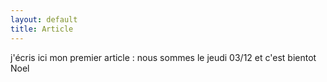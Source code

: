 ```yaml
---
layout: default
title: Article
---
```




j'écris ici mon premier article : nous sommes le jeudi 03/12 et c'est bientot Noel